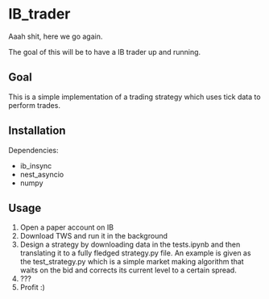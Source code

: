 # IB_trader

Aaah shit, here we go again.

The goal of this will be to have a IB trader up and running.

## Goal
This is a simple implementation of a trading strategy which uses tick data to perform trades.

## Installation
Dependencies:
- ib_insync
- nest_asyncio
- numpy

## Usage
1. Open a paper account on IB
2. Download TWS and run it in the background
3. Design a strategy by downloading data in the tests.ipynb and then translating it to a fully fledged strategy.py file. An example is given as the test_strategy.py which is a simple market making algorithm that waits on the bid and corrects its current level to a certain spread.
4. ???
5. Profit :)